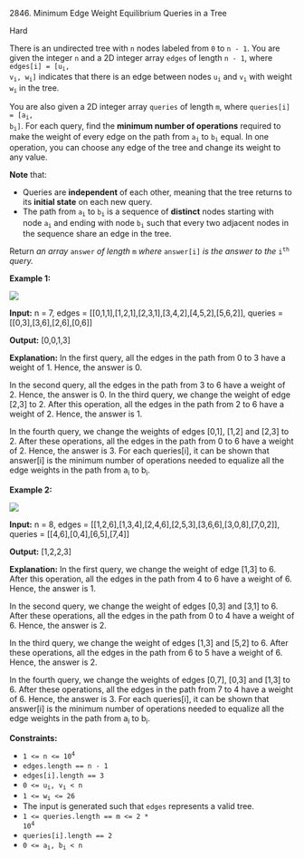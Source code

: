 2846\. Minimum Edge Weight Equilibrium Queries in a Tree

Hard

There is an undirected tree with `n` nodes labeled from `0` to `n - 1`. You are given the integer `n` and a 2D integer array `edges` of length `n - 1`, where <code>edges[i] = [u<sub>i</sub>, v<sub>i</sub>, w<sub>i</sub>]</code> indicates that there is an edge between nodes <code>u<sub>i</sub></code> and <code>v<sub>i</sub></code> with weight <code>w<sub>i</sub></code> in the tree.

You are also given a 2D integer array `queries` of length `m`, where <code>queries[i] = [a<sub>i</sub>, b<sub>i</sub>]</code>. For each query, find the **minimum number of operations** required to make the weight of every edge on the path from <code>a<sub>i</sub></code> to <code>b<sub>i</sub></code> equal. In one operation, you can choose any edge of the tree and change its weight to any value.

**Note** that:

*   Queries are **independent** of each other, meaning that the tree returns to its **initial state** on each new query.
*   The path from <code>a<sub>i</sub></code> to <code>b<sub>i</sub></code> is a sequence of **distinct** nodes starting with node <code>a<sub>i</sub></code> and ending with node <code>b<sub>i</sub></code> such that every two adjacent nodes in the sequence share an edge in the tree.

Return _an array_ `answer` _of length_ `m` _where_ `answer[i]` _is the answer to the_ <code>i<sup>th</sup></code> _query._

**Example 1:**

![](https://assets.leetcode.com/uploads/2023/08/11/graph-6-1.png)

**Input:** n = 7, edges = [[0,1,1],[1,2,1],[2,3,1],[3,4,2],[4,5,2],[5,6,2]], queries = [[0,3],[3,6],[2,6],[0,6]]

**Output:** [0,0,1,3]

**Explanation:** In the first query, all the edges in the path from 0 to 3 have a weight of 1. Hence, the answer is 0.

In the second query, all the edges in the path from 3 to 6 have a weight of 2. Hence, the answer is 0. In the third query, we change the weight of edge [2,3] to 2. After this operation, all the edges in the path from 2 to 6 have a weight of 2. Hence, the answer is 1.

In the fourth query, we change the weights of edges [0,1], [1,2] and [2,3] to 2. After these operations, all the edges in the path from 0 to 6 have a weight of 2. Hence, the answer is 3. For each queries[i], it can be shown that answer[i] is the minimum number of operations needed to equalize all the edge weights in the path from a<sub>i</sub> to b<sub>i</sub>.

**Example 2:**

![](https://assets.leetcode.com/uploads/2023/08/11/graph-9-1.png)

**Input:** n = 8, edges = [[1,2,6],[1,3,4],[2,4,6],[2,5,3],[3,6,6],[3,0,8],[7,0,2]], queries = [[4,6],[0,4],[6,5],[7,4]]

**Output:** [1,2,2,3]

**Explanation:** In the first query, we change the weight of edge [1,3] to 6. After this operation, all the edges in the path from 4 to 6 have a weight of 6. Hence, the answer is 1.

In the second query, we change the weight of edges [0,3] and [3,1] to 6. After these operations, all the edges in the path from 0 to 4 have a weight of 6. Hence, the answer is 2.

In the third query, we change the weight of edges [1,3] and [5,2] to 6. After these operations, all the edges in the path from 6 to 5 have a weight of 6. Hence, the answer is 2.

In the fourth query, we change the weights of edges [0,7], [0,3] and [1,3] to 6. After these operations, all the edges in the path from 7 to 4 have a weight of 6. Hence, the answer is 3. For each queries[i], it can be shown that answer[i] is the minimum number of operations needed to equalize all the edge weights in the path from a<sub>i</sub> to b<sub>i</sub>.

**Constraints:**

*   <code>1 <= n <= 10<sup>4</sup></code>
*   `edges.length == n - 1`
*   `edges[i].length == 3`
*   <code>0 <= u<sub>i</sub>, v<sub>i</sub> < n</code>
*   <code>1 <= w<sub>i</sub> <= 26</code>
*   The input is generated such that `edges` represents a valid tree.
*   <code>1 <= queries.length == m <= 2 * 10<sup>4</sup></code>
*   `queries[i].length == 2`
*   <code>0 <= a<sub>i</sub>, b<sub>i</sub> < n</code>
